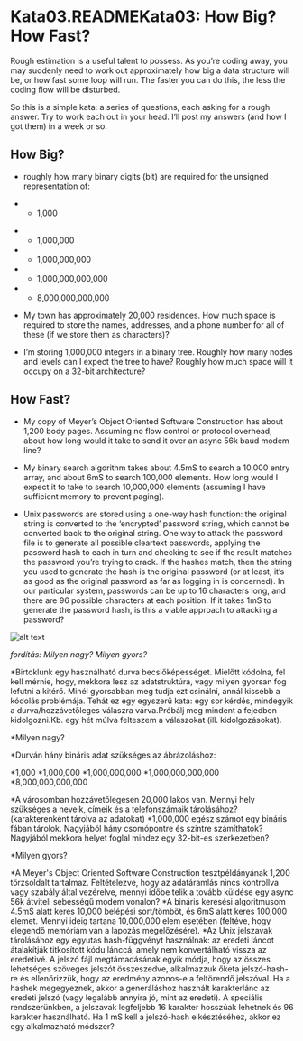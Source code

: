 # Kata03.READMEKata03: How Big? How Fast?
Rough estimation is a useful talent to possess. As you’re coding away, you may suddenly need to work out approximately how big a data structure will be, or how fast some loop will run. The faster you can do this, the less the coding flow will be disturbed.

So this is a simple kata: a series of questions, each asking for a rough answer. Try to work each out in your head. I’ll post my answers (and how I got them) in a week or so.

## How Big?
- roughly how many binary digits (bit) are required for the unsigned representation of:

 - + 1,000
 + + 1,000,000
 + + 1,000,000,000
 + + 1,000,000,000,000
 + + 8,000,000,000,000
- My town has approximately 20,000 residences. How much space is required to store the names, addresses, and a phone number for all of these (if we store them as characters)?

- I’m storing 1,000,000 integers in a binary tree. Roughly how many nodes and levels can I expect the tree to have? Roughly how much space will it occupy on a 32-bit architecture?

## How Fast?
- My copy of Meyer’s Object Oriented Software Construction has about 1,200 body pages. Assuming no flow control or protocol overhead, about how long would it take to send it over an async 56k baud modem line?

- My binary search algorithm takes about 4.5mS to search a 10,000 entry array, and about 6mS to search 100,000 elements. How long would I expect it to take to search 10,000,000 elements (assuming I have sufficient memory to prevent paging).

- Unix passwords are stored using a one-way hash function: the original string is converted to the ‘encrypted’ password string, which cannot be converted back to the original string. One way to attack the password file is to generate all possible cleartext passwords, applying the password hash to each in turn and checking to see if the result matches the password you’re trying to crack. If the hashes match, then the string you used to generate the hash is the original password (or at least, it’s as good as the original password as far as logging in is concerned). In our particular system, passwords can be up to 16 characters long, and there are 96 possible characters at each position. If it takes 1mS to generate the password hash, is this a viable approach to attacking a password?

![alt text](https://ak.picdn.net/shutterstock/videos/2602358/thumb/3.jpg)

*fordítás: Milyen nagy? Milyen gyors?*

*Birtoklunk egy használható durva becslőképességet. Mielőtt kódolna, fel kell mérnie, hogy, mekkora lesz az adatstruktúra, vagy milyen gyorsan fog lefutni a kitérő. Minél gyorsabban meg tudja ezt csinálni, annál kissebb a kódolás problémája.
Tehát ez egy egyszerű kata: egy sor kérdés, mindegyik a durva/hozzávetőleges válaszra várva.Próbálj meg mindent a fejedben kidolgozni.Kb. egy hét múlva felteszem a válaszokat (ill. kidolgozásokat).

*Milyen nagy?

*Durván hány bináris adat szükséges az ábrázoláshoz:

*1,000
*1,000,000
*1,000,000,000
*1,000,000,000,000
*8,000,000,000,000

*A városomban hozzávetőlegesen 20,000 lakos van. Mennyi hely szükséges a neveik, címeik és a telefonszámaik tárolásához?(karakterenként tárolva az adatokat)
*1,000,000 egész számot egy bináris fában tárolok. Nagyjából hány csomópontre és szintre számíthatok? Nagyjából mekkora helyet foglal mindez egy 32-bit-es szerkezetben?

*Milyen gyors?

*A Meyer's Object Oriented Software Construction tesztpéldányának 1,200 törzsoldalt tartalmaz. Feltételezve, hogy az adatáramlás nincs kontrollva vagy szabály által vezérelve, mennyi időbe telik a tovább küldése egy async 56k átviteli sebességű modem vonalon?
*A bináris keresési algoritmusom 4.5mS alatt keres 10,000 belépési sort/tömböt, és 6mS alatt keres 100,000 elemet. Mennyi ideig tartana 10,000,000 elem esetében (feltéve, hogy elegendő memóriám van a lapozás megelőzésére).
*Az Unix jelszavak tárolásához egy egyutas hash-függvényt használnak: az eredeti láncot átalakítják titkosított kódu lánccá, amely nem konvertálható vissza az eredetivé. A jelszó fájl megtámadásának egyik módja, hogy az összes lehetséges szöveges jelszót összeszedve, alkalmazzuk őketa jelszó-hash-re és ellenőrizzük, hogy az eredmény azonos-e a feltörendő jelszóval. Ha a hashek megegyeznek, akkor a generáláshoz használt karakterlánc az eredeti jelszó (vagy legalább annyira jó, mint az eredeti).
A speciális rendszerünkben, a jelszavak legfeljebb 16 karakter hosszúak lehetnek és 96 karakter használható. Ha 1 mS kell a jelszó-hash elkésztéséhez, akkor ez egy alkalmazható módszer?
